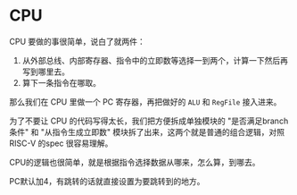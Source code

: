 # CPU

CPU 要做的事很简单，说白了就两件：

1. 从外部总线、内部寄存器、指令中的立即数等选择一到两个，计算一下然后再写到哪里去。
2. 算下一条指令在哪取。

那么我们在 CPU 里做一个 PC 寄存器，再把做好的 `ALU` 和 `RegFile` 接入进来。

为了不要让 CPU 的代码写得太长，我们把方便拆成单独模块的 "是否满足branch条件" 
和 "从指令生成立即数" 模块拆了出来，这两个就是普通的组合逻辑，对照 RISC-V 的spec
很容易理解。

CPU的逻辑也很简单，就是根据指令选择数据从哪来，怎么算，到哪去。

PC默认加4，有跳转的话就直接设置为要跳转到的地方。
